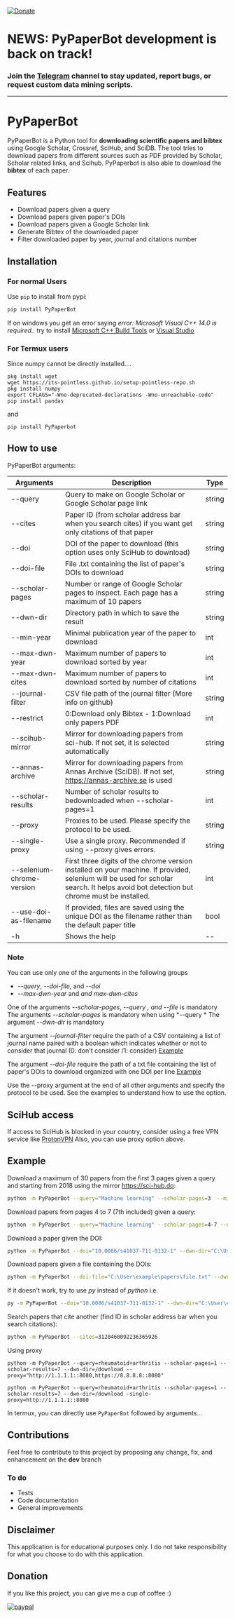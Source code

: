 [![Donate](https://img.shields.io/badge/Donate-PayPal-green.svg)](https://www.paypal.me/ferru97)

# NEWS: PyPaperBot development is back on track!
### Join the [Telegram](https://t.me/pypaperbotdatawizards) channel to stay updated, report bugs, or request custom data mining scripts.
---

# PyPaperBot

PyPaperBot is a Python tool for **downloading scientific papers and bibtex** using Google Scholar, Crossref, SciHub, and SciDB.
The tool tries to download papers from different sources such as PDF provided by Scholar, Scholar related links, and Scihub.
PyPaperbot is also able to download the **bibtex** of each paper.

## Features

- Download papers given a query
- Download papers given paper's DOIs
- Download papers given a Google Scholar link
- Generate Bibtex of the downloaded paper
- Filter downloaded paper by year, journal and citations number

## Installation

### For normal Users

Use `pip` to install from pypi:

```bash
pip install PyPaperBot
```

If on windows you get an error saying *error: Microsoft Visual C++ 14.0 is required..* try to install [Microsoft C++ Build Tools](https://visualstudio.microsoft.com/it/visual-cpp-build-tools/) or [Visual Studio](https://visualstudio.microsoft.com/it/downloads/)

### For Termux users

Since numpy cannot be directly installed....

```
pkg install wget
wget https://its-pointless.github.io/setup-pointless-repo.sh
pkg install numpy
export CFLAGS="-Wno-deprecated-declarations -Wno-unreachable-code"
pip install pandas
```

and

```
pip install PyPaperbot
```

## How to use

PyPaperBot arguments:

| Arguments                   | Description                                                                                                                                                                         | Type   |
|-----------------------------|-------------------------------------------------------------------------------------------------------------------------------------------------------------------------------------|--------|
| \-\-query                   | Query to make on Google Scholar or Google Scholar page link                                                                                                                         | string |
| \-\-cites                   | Paper ID (from scholar address bar when you search cites) if you want get only citations of that paper                                                                              | string                              | string |
| \-\-doi                     | DOI of the paper to download (this option uses only SciHub to download)                                                                                                             | string |
| \-\-doi-file                | File .txt containing the list of paper's DOIs to download                                                                                                                           | string |
| \-\-scholar-pages           | Number or range of Google Scholar pages to inspect. Each page has a maximum of 10 papers                                                                                            | string |
| \-\-dwn-dir                 | Directory path in which to save the result                                                                                                                                          | string |
| \-\-min-year                | Minimal publication year of the paper to download                                                                                                                                   | int    |
| \-\-max-dwn-year            | Maximum number of papers to download sorted by year                                                                                                                                 | int    |
| \-\-max-dwn-cites           | Maximum number of papers to download sorted by number of citations                                                                                                                  | int    |
| \-\-journal-filter          | CSV file path of the journal filter (More info on github)                                                                                                                           | string |
| \-\-restrict                | 0:Download only Bibtex - 1:Download only papers PDF                                                                                                                                 | int    |
| \-\-scihub-mirror           | Mirror for downloading papers from sci-hub. If not set, it is selected automatically                                                                                                | string |
| \-\-annas-archive           | Mirror for downloading papers from Annas Archive (SciDB). If not set, https://annas-archive.se is used                                                                         | string |
| \-\-scholar-results         | Number of scholar results to bedownloaded when \-\-scholar-pages=1                                                                                                                  | int    |
| \-\-proxy                   | Proxies to be used. Please specify the protocol to be used.                                                                                                                         | string |
| \-\-single-proxy            | Use a single proxy. Recommended if using --proxy gives errors.                                                                                                                      | string |
| \-\-selenium-chrome-version | First three digits of the chrome version installed on your machine. If provided, selenium will be used for scholar search. It helps avoid bot detection but chrome must be installed. | int    |
| \-\-use-doi-as-filename     | If provided, files are saved using the unique DOI as the filename rather than the default paper title                                                                               | bool    |
| \-h                         | Shows the help                                                                                                                                                                      | --     |

### Note

You can use only one of the arguments in the following groups

- *\-\-query*, *\-\-doi-file*, and *\-\-doi* 
- *\-\-max-dwn-year* and *and max-dwn-cites*

One of the arguments *\-\-scholar-pages*, *\-\-query *, and* \-\-file* is mandatory
The arguments *\-\-scholar-pages* is mandatory when using *\-\-query *
The argument *\-\-dwn-dir* is mandatory

The argument *\-\-journal-filter*  require the path of a CSV containing a list of journal name paired with a boolean which indicates whether or not to consider that journal (0: don't consider /1: consider) [Example](https://github.com/ferru97/PyPaperBot/blob/master/file_examples/jurnals.csv)

The argument *\-\-doi-file*  require the path of a txt file containing the list of paper's DOIs to download organized with one DOI per line [Example](https://github.com/ferru97/PyPaperBot/blob/master/file_examples/papers.txt)

Use the --proxy argument at the end of all other arguments and specify the protocol to be used. See the examples to understand how to use the option.

## SciHub access

If access to SciHub is blocked in your country, consider using a free VPN service like [ProtonVPN](https://protonvpn.com/) 
Also, you can use proxy option above.

## Example

Download a maximum of 30 papers from the first 3 pages given a query and starting from 2018 using the mirror https://sci-hub.do:

```bash
python -m PyPaperBot --query="Machine learning" --scholar-pages=3  --min-year=2018 --dwn-dir="C:\User\example\papers" --scihub-mirror="https://sci-hub.do"
```

Download papers from pages 4 to 7 (7th included) given a query:

```bash
python -m PyPaperBot --query="Machine learning" --scholar-pages=4-7 --dwn-dir="C:\User\example\papers"
```

Download a paper given the DOI:

```bash
python -m PyPaperBot --doi="10.0086/s41037-711-0132-1" --dwn-dir="C:\User\example\papers" -use-doi-as-filename`
```

Download papers given a file containing the DOIs:

```bash
python -m PyPaperBot --doi-file="C:\User\example\papers\file.txt" --dwn-dir="C:\User\example\papers"`
```

If it doesn't work, try to use *py* instead of *python* i.e.

```bash
py -m PyPaperBot --doi="10.0086/s41037-711-0132-1" --dwn-dir="C:\User\example\papers"`
```

Search papers that cite another (find ID in scholar address bar when you search citations):

```bash
python -m PyPaperBot --cites=3120460092236365926
```

Using proxy

```
python -m PyPaperBot --query=rheumatoid+arthritis --scholar-pages=1 --scholar-results=7 --dwn-dir=/download --proxy="http://1.1.1.1::8080,https://8.8.8.8::8080"
```
```
python -m PyPaperBot --query=rheumatoid+arthritis --scholar-pages=1 --scholar-results=7 --dwn-dir=/download -single-proxy=http://1.1.1.1::8080
```

In termux, you can directly use ```PyPaperBot``` followed by arguments...

## Contributions

Feel free to contribute to this project by proposing any change, fix, and enhancement on the **dev** branch

### To do

- Tests
- Code documentation
- General improvements

## Disclaimer

This application is for educational purposes only. I do not take responsibility for what you choose to do with this application.

## Donation

If you like this project, you can give me a cup of coffee :) 

[![paypal](https://www.paypalobjects.com/en_US/i/btn/btn_donateCC_LG.gif)](https://www.paypal.me/ferru97)
